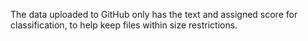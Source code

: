 The data uploaded to GitHub only has the text and assigned score for classification, to help keep files within size restrictions.

